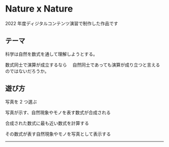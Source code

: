 # Nature x Nature

2022 年度ディジタルコンテンツ演習で制作した作品です

## テーマ

科学は自然を数式を通して理解しようとする。

数式同士で演算が成立するなら　
自然同士であっても演算が成り立つと言えるのではないだろうか。

## 遊び方

写真を 2 つ選ぶ

写真が示す、自然現象やモノを表す数式が合成される

合成された数式に最も近い数式を計算する

その数式が表す自然現象やモノを写真として表示する

---
